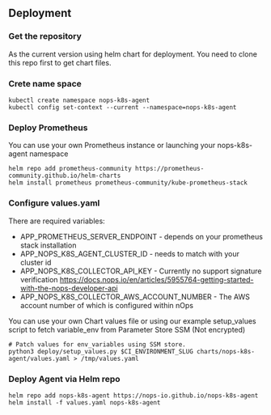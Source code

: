 ## Deployment


### Get the repository

As the current version using helm chart for deployment. You need to clone this repo first to get chart files.


### Crete name space

    kubectl create namespace nops-k8s-agent
    kubectl config set-context --current --namespace=nops-k8s-agent


### Deploy Prometheus

You can use your own Prometheus instance or launching your nops-k8s-agent namespace

    helm repo add prometheus-community https://prometheus-community.github.io/helm-charts
    helm install prometheus prometheus-community/kube-prometheus-stack

### Configure values.yaml

There are required variables:

- APP_PROMETHEUS_SERVER_ENDPOINT - depends on your prometheus stack installation 
- APP_NOPS_K8S_AGENT_CLUSTER_ID - needs to match with your cluster id 
- APP_NOPS_K8S_COLLECTOR_API_KEY - Currently no support signature verification https://docs.nops.io/en/articles/5955764-getting-started-with-the-nops-developer-api
- APP_NOPS_K8S_COLLECTOR_AWS_ACCOUNT_NUMBER - The AWS account number of which is configured within nOps

You can use your own Chart values file or using our example setup_values script to fetch variable_env from Parameter Store SSM (Not encrypted)

    # Patch values for env_variables using SSM store.
    python3 deploy/setup_values.py $CI_ENVIRONMENT_SLUG charts/nops-k8s-agent/values.yaml > /tmp/values.yaml

### Deploy Agent via Helm repo

    helm repo add nops-k8s-agent https://nops-io.github.io/nops-k8s-agent
    helm install -f values.yaml nops-k8s-agent
